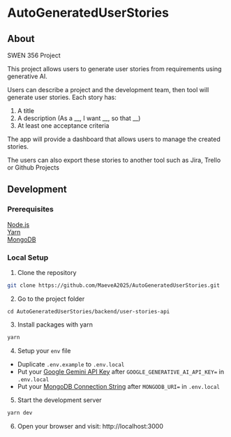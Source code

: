 # AutoGeneratedUserStories

## About

SWEN 356 Project

This project allows users to generate user stories from requirements using generative AI.

Users can describe a project and the development team, then tool will generate user stories. Each story has:

1. A title
2. A description (As a __, I want __, so that __)
3. At least one acceptance criteria

The app will provide a dashboard that allows users to manage the created stories. 

The users can also export these stories to another tool such as Jira, Trello or Github Projects

## Development

### Prerequisites
[Node.js](https://nodejs.org/)   
[Yarn](https://classic.yarnpkg.com/lang/en/docs/install/)  
[MongoDB](https://www.mongodb.com/docs/manual/installation/)

### Local Setup

1. Clone the repository

```sh
git clone https://github.com/MaeveA2025/AutoGeneratedUserStories.git
```

2. Go to the project folder

```
cd AutoGeneratedUserStories/backend/user-stories-api
```

3. Install packages with yarn
```sh
yarn
```

4. Setup your `env` file
- Duplicate `.env.example` to `.env.local`
- Put your [Google  Gemini API Key](https://aistudio.google.com/app/apikey) after `GOOGLE_GENERATIVE_AI_API_KEY=` in `.env.local`
- Put your [MongoDB Connection String](https://www.mongodb.com/docs/manual/reference/connection-string/) after `MONGODB_URI=` in `.env.local`

5. Start the development server
```sh
yarn dev
```

6. Open your browser and visit: http://localhost:3000

